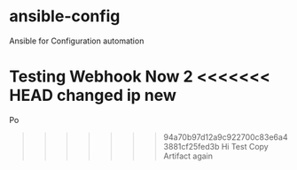 # ansible-config
Ansible for Configuration automation

Testing Webhook
Now
2
<<<<<<< HEAD
changed ip
new
=======
Po
>>>>>>> 94a70b97d12a9c922700c83e6a43881cf25fed3b
Hi
Test Copy Artifact again
